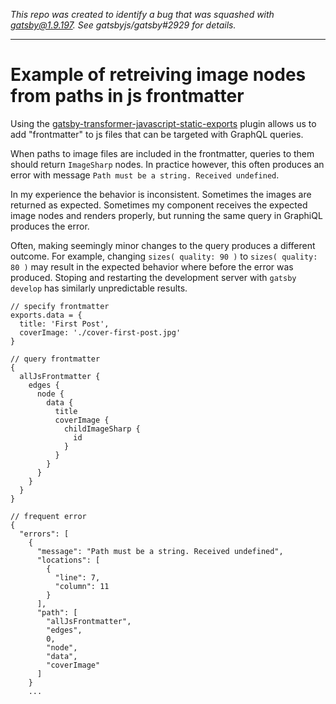 *This repo was created to identify a bug that was squashed with gatsby@1.9.197. See gatsbyjs/gatsby#2929 for details.*

---

# Example of retreiving image nodes from paths in js frontmatter

Using the [gatsby-transformer-javascript-static-exports](https://www.gatsbyjs.org/packages/gatsby-transformer-javascript-static-exports/) plugin allows us to add "frontmatter" to js files that can be targeted with GraphQL queries.

When paths to image files are included in the frontmatter, queries to them should return `ImageSharp` nodes. In practice however, this often produces an error with message `Path must be a string. Received undefined`.

In my experience the behavior is inconsistent. Sometimes the images are returned as expected. Sometimes my component receives the expected image nodes and renders properly, but running the same query in GraphiQL produces the error.

Often, making seemingly minor changes to the query produces a different outcome. For example, changing `sizes( quality: 90 )` to `sizes( quality: 80 )` may result in the expected behavior where before the error was produced. Stoping and restarting the development server with `gatsby develop` has similarly unpredictable results.

```
// specify frontmatter
exports.data = {
  title: 'First Post',
  coverImage: './cover-first-post.jpg'
}
```
```
// query frontmatter
{
  allJsFrontmatter {
    edges {
      node {
        data {
          title
          coverImage {
            childImageSharp {
              id
            }
          }
        }
      }
    }
  }
}
```
```
// frequent error
{
  "errors": [
    {
      "message": "Path must be a string. Received undefined",
      "locations": [
        {
          "line": 7,
          "column": 11
        }
      ],
      "path": [
        "allJsFrontmatter",
        "edges",
        0,
        "node",
        "data",
        "coverImage"
      ]
    }
    ...
```